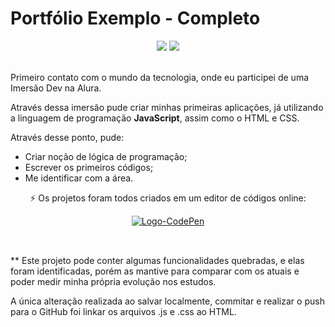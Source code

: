 <html>
 <body>
  <h1>Portfólio Exemplo - Completo</h1>
  <div align="center">
   <img src="https://img.shields.io/github/last-commit/m-4morim/portfolio-exemplo-completo?logo=git"/>
   <img src="https://img.shields.io/badge/status-completed-brightgreen"/>
  </div><br>
  <p>Primeiro contato com o mundo da tecnologia, onde eu participei de uma Imersão Dev na Alura.</p>
  <p>Através dessa imersão pude criar minhas primeiras aplicações, já utilizando a linguagem de programação <strong>JavaScript</strong>, assim como o HTML e CSS.</p>
  <div>
   <p>Através desse ponto, pude:</p>
   <ul>
     <li>Criar noção de lógica de programação;</li>
     <li>Escrever os primeiros códigos;</li>
     <li>Me identificar com a área.</li>
   </ul>
  </div>
  <div align="center">
   <p>⚡ Os projetos foram todos criados em um editor de códigos online:</p>
   <a href="https://codepen.io/MarcosAmorim">
    <img alt="Logo-CodePen" src="https://img.shields.io/badge/Codepen-000000?style=for-the-badge&logo=codepen&logoColor=white" />
   </a>
  </div><br>
 </body>

##
 <footer>
  <p>** Este projeto pode conter algumas funcionalidades quebradas, e elas foram identificadas, porém as mantive para comparar com os atuais e poder medir minha própria evolução nos estudos.</p>
  <p>A única alteração realizada ao salvar localmente, commitar e realizar o push para o GitHub foi linkar os arquivos .js e .css ao HTML.</p>
 </footer>
</html>
